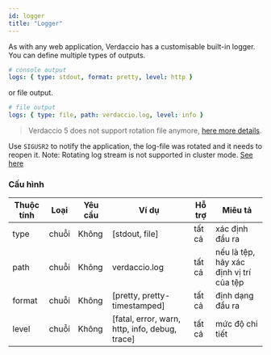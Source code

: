 ```yaml
---
id: logger
title: "Logger"
---
```


As with any web application, Verdaccio has a customisable built-in logger. You can define multiple types of outputs.

```yaml
# console output
logs: { type: stdout, format: pretty, level: http }
```

or file output.

```yaml
# file output
logs: { type: file, path: verdaccio.log, level: info }
```

> Verdaccio 5 does not support rotation file anymore, [here more details](https://verdaccio.org/blog/2021/04/14/verdaccio-5-migration-guide#pinojs-is-the-new-logger).

Use `SIGUSR2` to notify the application, the log-file was rotated and it needs to reopen it. Note: Rotating log stream is not supported in cluster mode. [See here](https://github.com/trentm/node-bunyan#stream-type-rotating-file)

### Cấu hình

| Thuộc tính | Loại  | Yêu cầu | Ví dụ                                          | Hỗ trợ | Miêu tả                                 |
| ---------- | ----- | ------- | ---------------------------------------------- | ------ | --------------------------------------- |
| type       | chuỗi | Không   | [stdout, file]                                 | tất cả | xác định đầu ra                         |
| path       | chuỗi | Không   | verdaccio.log                                  | tất cả | nếu là tệp, hãy xác định vị trí của tệp |
| format     | chuỗi | Không   | [pretty, pretty-timestamped]                   | tất cả | định dạng đầu ra                        |
| level      | chuỗi | Không   | [fatal, error, warn, http, info, debug, trace] | tất cả | mức độ chi tiết                         |